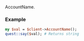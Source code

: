 AccountName.
### Example

```perl
my $val = $client->AccountName();
quest::say($val); # Returns string
```